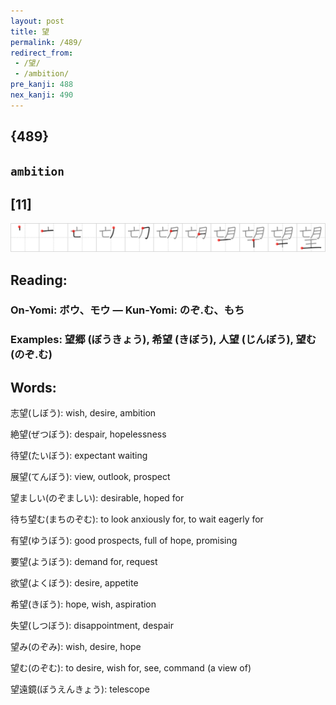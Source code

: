 ```yaml
---
layout: post
title: 望
permalink: /489/
redirect_from:
 - /望/
 - /ambition/
pre_kanji: 488
nex_kanji: 490
---
```


## {489}

## `ambition`

## [11]

<div class="stroke"><img src="../images/E69C9B.png" /></div>

## Reading:

### On-Yomi: ボウ、モウ &mdash; Kun-Yomi: のぞ.む、もち

### Examples: 望郷 (ぼうきょう), 希望 (きぼう), 人望 (じんぼう), 望む (のぞ.む)

## Words:

志望(しぼう): wish, desire, ambition

絶望(ぜつぼう): despair, hopelessness

待望(たいぼう): expectant waiting

展望(てんぼう): view, outlook, prospect

望ましい(のぞましい): desirable, hoped for

待ち望む(まちのぞむ): to look anxiously for, to wait eagerly for

有望(ゆうぼう): good prospects, full of hope, promising

要望(ようぼう): demand for, request

欲望(よくぼう): desire, appetite

希望(きぼう): hope, wish, aspiration

失望(しつぼう): disappointment, despair

望み(のぞみ): wish, desire, hope

望む(のぞむ): to desire, wish for, see, command (a view of)

望遠鏡(ぼうえんきょう): telescope
